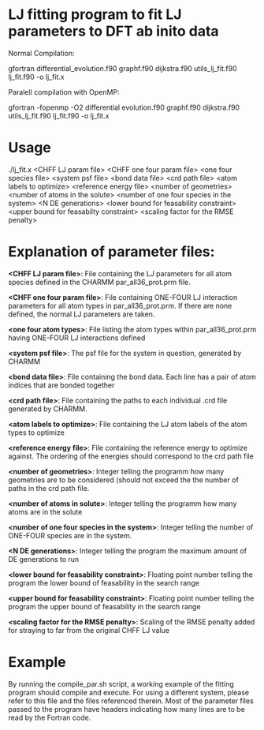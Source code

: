 # LJ fitting program to fit LJ parameters to DFT ab inito data

Normal Compilation:

gfortran differential_evolution.f90 graphf.f90 dijkstra.f90 utils_lj_fit.f90 lj_fit.f90 -o lj_fit.x

Paralell compilation with OpenMP:

gfortran -fopenmp -O2 differential evolution.f90 graphf.f90 dijkstra.f90 utils_lj_fit.f90 lj_fit.f90 -o lj_fit.x

# Usage

./lj_fit.x \<CHFF LJ param file\> \<CHFF one four param file\> \<one four species file\> \<system psf file\> \<bond data file\> \<crd path file\> 
            \<atom labels to optimize\>
            \<reference energy file\> \<number of geometries\> \<number of atoms in the solute\> \<number of one four species in the system\>
            \<N DE generations\> \<lower bound for feasability constraint\> \<upper bound for feasabilty constraint\> 
            \<scaling factor for the RMSE penalty\>
            
           

# Explanation of parameter files:

**\<CHFF LJ param file\>**: File containing the LJ parameters for all atom species defined in the CHARMM par_all36_prot.prm file.
  
**\<CHFF one four param file\>**: File containing ONE-FOUR LJ interaction parameters for all atom types in par_all36_prot.prm. If there are none defined, the normal LJ parameters are taken.
  
**\<one four atom types\>**: File listing the atom types within par_all36_prot.prm having ONE-FOUR LJ interactions defined
  
**\<system psf file\>**: The psf file for the system in question, generated by CHARMM
  
**\<bond data file\>**: File containing the bond data. Each line has a pair of atom indices that are bonded together
  
**\<crd path file\>**: File containing the paths to each individual .crd file generated by CHARMM.
  
**\<atom labels to optimize\>**: File containing the LJ atom labels of the atom types to optimize
  
**\<reference energy file\>**: File containing the reference energy to optimize against. The ordering of the energies should correspond to the crd path file
  
**\<number of geometries\>**: Integer telling the programm how many geometries are to be considered (should not exceed the the number of paths in the crd 
 path file.
  
**\<number of atoms in solute\>**: Integer telling the programm how many atoms are in the solute
  
**\<number of one four species in the system\>**: Integer telling the number of ONE-FOUR species are in the system.
  
**\<N DE generations\>**: Integer telling the program the maximum amount of DE generations to run
  
**\<lower bound for feasability constraint\>**: Floating point number telling the program the lower bound of feasability in the search range
  
**\<upper bound for feasability constraint\>**: Floating point number telling the program the upper bound of feasability in the search range
  
**\<scaling factor for the RMSE penalty\>**: Scaling of the RMSE penalty added for straying to far from the original CHFF LJ value
  
  
  
# Example

By running the compile_par.sh script, a working example of the fitting program should compile and execute. For using a different system, please refer to this file and the files referenced therein. Most of the parameter files passed to the program have headers indicating how many lines are to be read by the Fortran code. 
